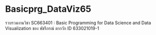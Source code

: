 # Basicprg_DataViz65
รวบรวมงานวิชา SC663401 : Basic Programming for Data Science and Data Visualization ของ พัชรีภรณ์ ตากวัก ID 633021019-1
